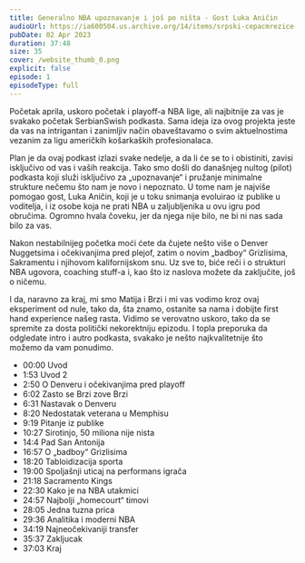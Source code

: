 ```yaml
---
title: Generalno NBA upoznavanje i još po ništa - Gost Luka Aničin
audioUrl: https://ia600504.us.archive.org/14/items/srpski-cepacmrezice-podkast-0-generalno-nba-upoznavanje-i-jos-po-nista-gost-luka-anicin-192kbit-aac/Srpski%20Cepa%C4%8Dmre%C5%BEice%20Podkast%20%230%20-%20Generalno%20NBA%20upoznavanje%20i%20jo%C5%A1%20po%20ni%C5%A1ta%20-%20Gost%C2%A0Luka%C2%A0Ani%C4%8Din%20%28192kbit_AAC%29.m4a
pubDate: 02 Apr 2023
duration: 37:48
size: 35
cover: /website_thumb_0.png
explicit: false
episode: 1
episodeType: full
---
```

Početak aprila, uskoro početak i playoff-a NBA lige, ali najbitnije za vas je svakako početak SerbianSwish podkasta. Sama ideja iza ovog projekta jeste da vas na intrigantan i zanimljiv način obaveštavamo o svim aktuelnostima vezanim za ligu američkih košarkaških profesionalaca. 

Plan je da ovaj podkast izlazi svake nedelje, a da li će se to i obistiniti, zavisi isključivo od vas i vaših reakcija. Tako smo došli do današnjeg nultog (pilot) podkasta koji služi isključivo za „upoznavanje“ i pružanje minimalne strukture nečemu što nam je novo i nepoznato. U tome nam je najviše pomogao gost, Luka Aničin, koji je u toku snimanja evoluirao iz publike u voditelja, i iz osobe koja ne prati NBA u zaljubljenika u ovu igru pod obručima. Ogromno hvala čoveku, jer da njega nije bilo, ne bi ni nas sada bilo za vas. 

Nakon nestabilnijeg početka moći ćete da čujete nešto više o Denver Nuggetsima i očekivanjima pred plejof, zatim o novim „badboy“ Grizlisima, Sakramentu i njihovom kalifornijskom snu. Uz sve to, biće reči i o strukturi NBA ugovora, coaching stuff-a i, kao što iz naslova možete da zaključite, još o ničemu. 

I da, naravno za kraj, mi smo Matija i Brzi i mi vas vodimo kroz ovaj eksperiment od nule, tako da, šta znamo, ostanite sa nama i dobijte first hand experience našeg rasta. Vidimo se verovatno uskoro, tako da se spremite za dosta politički nekorektniju epizodu. I topla preporuka da odgledate intro i autro podkasta, svakako je nešto najkvalitetnije što možemo da vam ponudimo. 


* 00:00 Uvod 
* 1:53 Uvod 2
* 2:50 O Denveru i očekivanjima pred playoff
* 6:02 Zasto se Brzi zove Brzi 
* 6:31 Nastavak o Denveru 
* 8:20 Nedostatak veterana u Memphisu 
* 9:19 Pitanje iz publike 
* 10:27 Sirotinjo, 50 miliona nije nista 
* 14:4 Pad San Antonija 
* 16:57 O „badboy“ Grizlisima 
* 18:20 Tabloidizacija sporta 
* 19:00 Spoljašnji uticaj na performans igrača 
* 21:18 Sacramento Kings 
* 22:30 Kako je na NBA utakmici 
* 24:57 Najbolji „homecourt“ timovi 
* 28:05 Jedna tuzna prica 
* 29:36 Analitika i moderni NBA 
* 34:19 Najneočekivaniji transfer 
* 35:37 Zakljucak 
* 37:03 Kraj